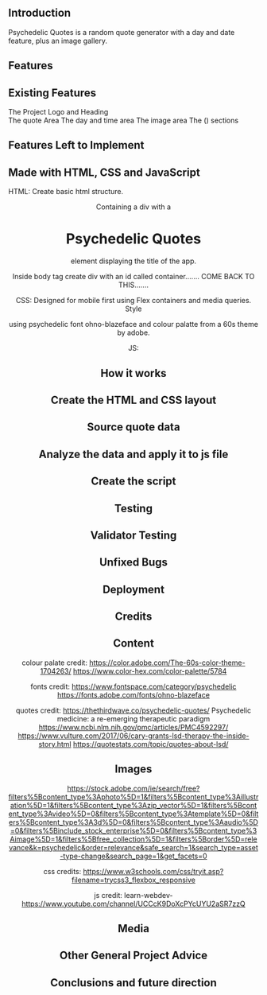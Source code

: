 Introduction
-------------------------------
Psychedelic Quotes is a random quote generator with a day and date feature, plus an image gallery.

Features
-------------------------------
  Existing Features
  -----------------
   The Project Logo and Heading  
   The quote Area
   The day and time area
   The image area
   The () sections

 Features Left to Implement
 --------------------------------  

Made with HTML, CSS and JavaScript
----------------------------------
HTML:
Create basic html structure.
<header>
Containing a div with a <h1>Psychedelic Quotes</h1> element displaying the title of the app.


Inside body tag create div with an id called container....... COME BACK TO THIS.......


CSS:
Designed for mobile first using Flex containers and media queries.
Style <header> using psychedelic font ohno-blazeface and colour palatte from a 60s theme by adobe.

JS:

How it works
-----------------------------------


Create the HTML and CSS layout
-------------------------------

Source quote data
-------------------------------


Analyze the data and apply it to js file
-----------------------------------------

Create the script
-----------------------------------------


Testing
--------------------------------------

Validator Testing
--------------------------------------

Unfixed Bugs
--------------------------------------

Deployment
-------------------------------------

Credits
-------------------------------------
   Content
   --------
   colour palate credit:
   https://color.adobe.com/The-60s-color-theme-1704263/
   https://www.color-hex.com/color-palette/5784

   fonts credit:
   https://www.fontspace.com/category/psychedelic
   https://fonts.adobe.com/fonts/ohno-blazeface

   quotes credit:
   https://thethirdwave.co/psychedelic-quotes/
   Psychedelic medicine: a re-emerging therapeutic paradigm
   https://www.ncbi.nlm.nih.gov/pmc/articles/PMC4592297/
   https://www.vulture.com/2017/06/cary-grants-lsd-therapy-the-inside-story.html
   https://quotestats.com/topic/quotes-about-lsd/

   Images
   -------------
   https://stock.adobe.com/ie/search/free?filters%5Bcontent_type%3Aphoto%5D=1&filters%5Bcontent_type%3Aillustration%5D=1&filters%5Bcontent_type%3Azip_vector%5D=1&filters%5Bcontent_type%3Avideo%5D=0&filters%5Bcontent_type%3Atemplate%5D=0&filters%5Bcontent_type%3A3d%5D=0&filters%5Bcontent_type%3Aaudio%5D=0&filters%5Binclude_stock_enterprise%5D=0&filters%5Bcontent_type%3Aimage%5D=1&filters%5Bfree_collection%5D=1&filters%5Border%5D=relevance&k=psychedelic&order=relevance&safe_search=1&search_type=asset-type-change&search_page=1&get_facets=0

   css credits:
   https://www.w3schools.com/css/tryit.asp?filename=trycss3_flexbox_responsive

   js credit:
   learn-webdev-
   https://www.youtube.com/channel/UCCcK9DoXcPYcUYU2aSR7zzQ

   






   Media
   ------

Other General Project Advice
--------------------------------------   


Conclusions and future direction
-----------------------------------------